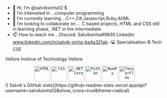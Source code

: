 - 👋 Hi, I’m @satviksinha12                                                           $
- 👀 I’m interested in ...computer programming
- 🌱 I’m currently learning ...C++,C#,Javascript,Ruby,AI/ML 
- 💞️ I’m looking to collaborate on ... C based projects, HTML and CSS still in learning phase, .NET in the intermediate
- 📫 How to reach me ...Discord: Satviksinha#9830  Linkedin: www.linkedin.com/in/satvik-sinha-ba4a321ab
-💻 Specialisation-B.Tech CSE

 Vellore Institue of Technology Vellore

<div align="center">
	<code><img width="50" src="https://user-images.githubusercontent.com/25181517/192158954-f88b5814-d510-4564-b285-dff7d6400dad.png" alt="HTML" title="HTML"/></code>
	<code><img width="50" src="https://user-images.githubusercontent.com/25181517/183898674-75a4a1b1-f960-4ea9-abcb-637170a00a75.png" alt="CSS" title="CSS"/></code>
	<code><img width="50" src="https://user-images.githubusercontent.com/25181517/121405754-b4f48f80-c95d-11eb-8893-fc325bde617f.png" alt=".NET Core" title=".NET Core"/></code>
	<code><img width="50" src="https://user-images.githubusercontent.com/25181517/183423507-c056a6f9-1ba8-4312-a350-19bcbc5a8697.png" alt="Python" title="Python"/></code>
	<code><img width="50" src="https://github.com/marwin1991/profile-technology-icons/assets/76012086/4ec200c2-acdf-4c42-b419-cd49cba3d09f" alt="NumPy" title="NumPy"/></code>
	<code><img width="50" src="https://user-images.githubusercontent.com/25181517/223639822-2a01e63a-a7f9-4a39-8930-61431541bc06.png" alt="TensorFlow" title="TensorFlow"/></code>
</div>
![  Satvik's GitHub stats](https://github-readme-stats.vercel.app/api?username=satviksinha12&show_icons=true&theme=radical)

<!---
satviksinha12/satviksinha12 is a ✨ special ✨ repository because its `README.md` (this file) appears on your GitHub profile.
You can click the Preview link to take a look at your changes.
--->
